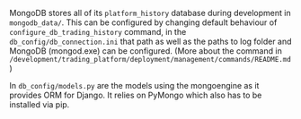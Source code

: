 MongoDB stores all of its `platform_history` database during development in `mongodb_data/`. This can be configured by changing default behaviour of `configure_db_trading_history` command, in the `db_config/db_connection.ini` that path as well as the paths to log folder and MongoDB (mongod.exe) can be configured.
(More about the command in `/development/trading_platform/deployment/management/commands/README.md`)

In `db_config/models.py` are the models using the mongoengine as
it provides ORM for Django. It relies on PyMongo which also has
to be installed via pip.
